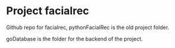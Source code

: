 # Project facialrec

Github repo for facialrec, pythonFacialRec is the old project folder.

goDatabase is the folder for the backend of the project.

